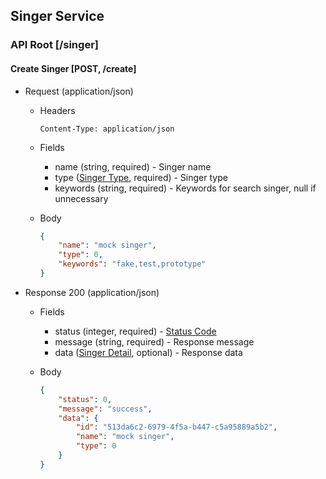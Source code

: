 ## Singer Service

### API Root [/singer]

#### Create Singer [POST, /create]
+ Request (application/json)
	+ Headers
	
		```
		Content-Type: application/json
		```
	+ Fields
		+ name (string, required) - Singer name
		+ type ([Singer Type](model.md#singer-type), required) - Singer type
		+ keywords (string, required) - Keywords for search singer, null if unnecessary
	+ Body

		```json
		{
			"name": "mock singer",
			"type": 0,
			"keywords": "fake,test,prototype"
		}
		```
		
+ Response 200 (application/json)
	+ Fields
		+ status (integer, required) - [Status Code](status.md)
		+ message (string, required) - Response message
		+ data ([Singer Detail](model.md#singer-detail), optional) - Response data
	+ Body
	
		```json
		{
			"status": 0,
			"message": "success",
			"data": {
				"id": "513da6c2-6979-4f5a-b447-c5a95889a5b2",
				"name": "mock singer",
				"type": 0
			}
		}
		```